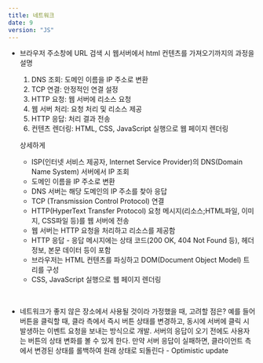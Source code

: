 ```yaml
---
title: 네트워크
date: 9
version: "JS"
---
```


- 브라우저 주소창에 URL 검색 시 웹서버에서 html 컨텐츠를 가져오기까지의 과정을 설명

  1. DNS 조회: 도메인 이름을 IP 주소로 변환
  2. TCP 연결: 안정적인 연결 설정
  3. HTTP 요청: 웹 서버에 리소스 요청
  4. 웹 서버 처리: 요청 처리 및 리소스 제공
  5. HTTP 응답: 처리 결과 전송
  6. 컨텐츠 렌더링: HTML, CSS, JavaScript 실행으로 웹 페이지 렌더링

  상세하게

  - ISP(인터넷 서비스 제공자, Internet Service Provider)의 DNS(Domain Name System) 서버에서 IP 조회
  - 도메인 이름을 IP 주소로 변환
  - DNS 서버는 해당 도메인의 IP 주소를 찾아 응답
  - TCP (Transmission Control Protocol) 연결
  - HTTP(HyperText Transfer Protocol) 요청 메시지(리소스;HTML파일, 이미지, CSS파일 등)를 웹 서버에 전송
  - 웹 서버는 HTTP 요청을 처리하고 리소스를 제공함
  - HTTP 응답 - 응답 메시지에는 상태 코드(200 OK, 404 Not Found 등), 헤더 정보, 본문 데이터 등이 포함
  - 브라우저는 HTML 컨텐츠를 파싱하고 DOM(Document Object Model) 트리를 구성
  - CSS, JavaScript 실행으로 웹 페이지 렌더링

<br/>

- 네트워크가 좋지 않은 장소에서 사용될 것이라 가정했을 때, 고려할 점은?
  예를 들어 버튼을 클릭할 때, 클라 측에서 즉시 버튼 상태를 변경하고, 동시에 서버에 클릭 시 발생하는 이벤트 요청을 보내는 방식으로 개발. 서버의 응답이 오기 전에도 사용자는 버튼의 상태 변화를 볼 수 있게 한다. 만약 서버 응답이 실패하면, 클라이언트 측에서 변경된 상태를 롤백하여 원래 상태로 되돌린다 - Optimistic update
